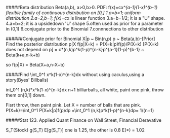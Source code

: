 #####Beta distribution 
Beta(a,b), a>0,b>0. 
PDF: f(x)=c*x^{a-1}(1-x)^{b-1}
flexible family of continuous distribution on [0,]
1.a=b=1; uniform distribution 
2.a=2,b=1; f(x)=c*x is linear function 
3.a=b=1/2; it is a "U" shape. 
4.a=b=2;   it is a upsidedown 'U' shape 
5.often used as prior for a parameter in (0,1)
6.conjugate prior to the Binomial 
7.connnections to other distribution 

######Conjugate prior for Binomial 
X|p ~ Bin(n,p) 
p ~ Beta(a,b)-[Prior]
Find the posterior distribution p|X 
f(p|X=k) = P(X=k|p)f(p)/P(X=k) [P(X=k) does not depend on p]
         = c*(n,k)p^k(1-p)^{n-k}p^{a-1}(1-p)^{b-1}
         ~ Beta(k+a,n-k+b)

so f(p|X) = Beta(X+a,n-X+b)    

#####Find \int_0^1 x^k(1-x)^{n-k}dx without using caculus,using a story(Byes' Billballs) 

int_0^1 (n,k)*x^k(1-x)^{n-k}dx 
n+1 billiarballs, all white, paint one pink, throw them on[0,1] down. 

Fisrt throw, then paint pink. 
Let X = number of balls that are pink. 
P(X=k)=\int_0^1 P(X=k|p)f(p)dp 
=\int_0^1 (n,k)p^k(1-p)^{n-k}dp= 1/(n+1) 

#####Stat 123. Applied Quant Finance on Wall Street, Financial Deravative 

S_T(Stock) g(S_T) E[g(S_T)] 
one is 1.25, the other is 0.8 
E(*) = 1.02 
